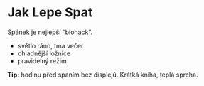 # Jak Lepe Spat

Spánek je nejlepší “biohack”.

- světlo ráno, tma večer
- chladnější ložnice
- pravidelný režim

**Tip:** hodinu před spaním bez displejů. Krátká kniha, teplá sprcha.
